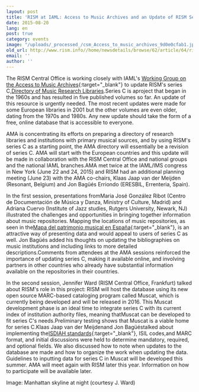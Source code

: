 ```yaml
---
layout: post
title: 'RISM at IAML: Access to Music Archives and an Update of RISM Series C'
date: 2015-08-20
lang: en
post: true
category: events
image: "/uploads/_processed_/csm_Access_to_music_archives_9d0e0cfab1.jpg"
old_url: http://www.rism.info//home/newsdetails/browse/62/article/64/rism-at-iaml-access-to-music-archives-and-an-update-of-rism-series-c.html
email: ''
author: ''
---
```



The RISM Central Office is working closely with IAML's [Working Group on the Access to Music Archives](http://www.iaml.info/working-group-access-music-archives-project){:target="_blank"} to update RISM's series C,[Directory of Music Research Libraries](/publications.html#c2620).Series C is aproject that began in the 1960s and has resulted in five published volumes so far. An update of this resource is urgently needed. The most recent updates were made for some European libraries in 2001 but the other volumes are even older, dating from the 1970s and 1980s. Any new update should take the form of a free, online database that is accessible to everyone.

AMA is concentrating its efforts on preparing a directory of research libraries and institutions with primary musical sources, and by using RISM's series C as a starting point, the AMA directory will essentially be a revision of series C. AMA will start with the European countries and this update will be made in collaboration with the RISM Central Office and national groups and the national IAML branches.AMA met twice at the IAML/IMS congress in New York (June 22 and 24, 2015) and RISM had an additional planning meeting (June 23) with the AMA co-chairs, Klaas Jaap van der Meijden (Resonant, Belgium) and Jon Bagüés Erriondo (ERESBIL, Errenteria, Spain).

In the first session, presentations fromMaria José González Ribot (Centro de Documentación de Música y Danza, Ministry of Culture, Madrid) and Adriana Cuervo (Institute of Jazz studies, Rutgers University, Newark, NJ) illustrated the challenges and opportunities in bringing together information about music repositories. Mapping the locations of music repositories, as seen in the[Mapa del patrimonio musical en España](http://musicadanza.es/mapatrimoniomusical/){:target="_blank"}, is an attractive way of presenting data and would appeal to users of series C as well. Jon Bagüés added his thoughts on updating the bibliographies on music institutions and including links to more detailed descriptions.Comments from attendees at the AMA sessions reinforced the importance of updating series C, making it available online, and involving partners in other countries who already have substantial information available on the repositories in their countries.

In the second session, Jennifer Ward (RISM Central Office, Frankfurt) talked about RISM's role in this project: RISM will host the database using its new open source MARC-based cataloging program called Muscat, which is currently being developed and will be released in 2016. This Muscat development phase is an ideal time to integrate series C with its current index of institution authority files, meaning thatMuscat can be developed to fit series C's needs.Preliminary testing shows that Muscat is a viable home for series C.Klaas Jaap van der Meijdenand Jon Bagüéstalked about implementing the[ISDIAH standards](http://www.ica.org/10198/standards/isdiah-international-standard-for-describing-institutions-with-archival-holdings.html){:target="_blank"}, ISIL codes,and MARC format, and initial discussions were held to determine mandatory, required, and optional fields. We also discussed how to note when updates to the database are made and how to organize the work when updating the data. Guidelines to inputting data for series C in Muscat will be developed this summer. AMA will meet again with RISM later this year. Information on how to participate will be available later.





Image: Manhattan skyline at night (courtesy J. Ward)

<script type="text/javascript">var switchTo5x=true;</script><script type="text/javascript" src="http://w.sharethis.com/button/buttons.js"></script><script type="text/javascript">stLight.options({publisher: "9b601438-1ce1-49d8-bfd7-9cff5df54c17", doNotHash: false, doNotCopy: false, hashAddressBar: false});</script>